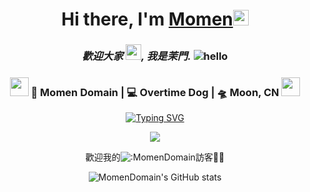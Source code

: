 <!-- 自我介绍 -->

<div align="center">
   <h1>Hi there, I'm <a href="https://github.com/MomenDomain">Momen</a><img src="https://media.giphy.com/media/hvRJCLFzcasrR4ia7z/giphy.gif" width="25px"></h1>



### _歡迎大家 <img src="https://media.giphy.com/media/hvRJCLFzcasrR4ia7z/giphy.gif" width="25px">, 我是茉門._    ![hello](https://views.whatilearened.today/views/github/MomenDomain/deplives.svg)





<div align="center">
<h3><img src="https://media.giphy.com/media/WUlplcMpOCEmTGBtBW/giphy.gif" width="30"> 🙎 Momen Domain | 💻 Overtime Dog | 🛸  Moon, CN <img src="https://media.giphy.com/media/WUlplcMpOCEmTGBtBW/giphy.gif" width="30"></h3>
</div>



  <!-- dynamic typing effect 动态打字效果 -->
  <div align="center">
    <a href="https://github.com/MomenDomain">
      <img src="https://readme-typing-svg.demolab.com?font=Fira+Code&pause=1000&width=435&lines=println(%22Hello%2C%20World%22);Momen 茉門&center=true&size=27" alt="Typing SVG" />
    </a>
  </div>





<!-- knock code pictures 敲代码的图片 -->
  <img src="https://cdn.jsdelivr.net/gh/sun0225SUN/sun0225SUN/assets/images/coding.gif" /><br>





<!-- 来源统计 -->
歡迎我的![:MomenDomain](https://count.getloli.com/get/@:MomenDomain)訪客🎉🎉



<!-- 主要语言 -->
![MomenDomain's GitHub stats](https://github-readme-stats.vercel.app/api?username=MomenDomain&show_icons=true&theme=transparent)


























<!--
**MomenDomain/MomenDomain** is a ✨ _special_ ✨ repository because its `README.md` (this file) appears on your GitHub profile.

Here are some ideas to get you started:

- 🔭 I’m currently working on ...
- 🌱 I’m currently learning ...
- 👯 I’m looking to collaborate on ...
- 🤔 I’m looking for help with ...
- 💬 Ask me about ...
- 📫 How to reach me: ...
- 😄 Pronouns: ...
- ⚡ Fun fact: ...
-->
